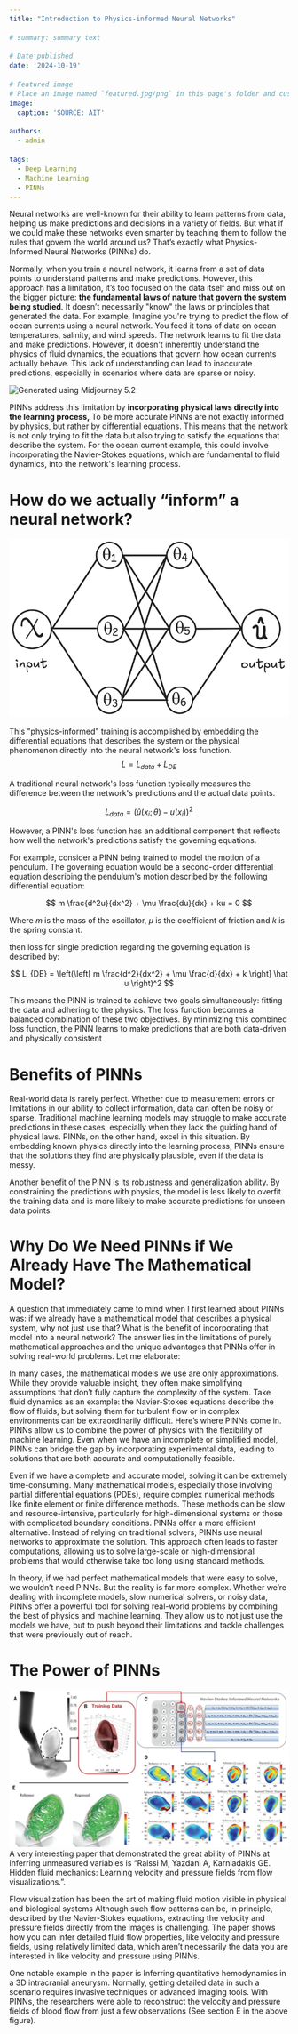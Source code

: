```yaml
---
title: "Introduction to Physics-informed Neural Networks"

# summary: summary text

# Date published
date: '2024-10-19'

# Featured image
# Place an image named `featured.jpg/png` in this page's folder and customize its options here.
image:
  caption: 'SOURCE: AIT'

authors:
  - admin

tags:
  - Deep Learning
  - Machine Learning
  - PINNs 
---
```



Neural networks are well-known for their ability to learn patterns from data, helping us make predictions and decisions in a variety of fields. But what if we could make these networks even smarter by teaching them to follow the rules that govern the world around us? That’s exactly what Physics-Informed Neural Networks (PINNs) do.

Normally, when you train a neural network, it learns from a set of data points to understand patterns and make predictions. However, this approach has a limitation, it’s too focused on the data itself and miss out on the bigger picture: **the fundamental laws of nature that govern the system being studied**. It doesn’t necessarily "know" the laws or principles that generated the data. For example, Imagine you're trying to predict the flow of ocean currents using a neural network. You feed it tons of data on ocean temperatures, salinity, and wind speeds. The network learns to fit the data and make predictions. However, it doesn't inherently understand the physics of fluid dynamics, the equations that govern how ocean currents actually behave. This lack of understanding can lead to inaccurate predictions, especially in scenarios where data are sparse or noisy.

![](images/view-wavy-ocean-sea-water.jpg "Generated using Midjourney 5.2")


PINNs address this limitation by **incorporating physical laws directly into the learning process,** To be more accurate PINNs are not exactly informed by physics, but rather by differential equations. This means that the network is not only trying to fit the data but also trying to satisfy the equations that describe the system. For the ocean current example, this could involve incorporating the Navier-Stokes equations, which are fundamental to fluid dynamics, into the network's learning process.


# How do we actually “inform” a neural network?

![](images/image.png "schematic of a neural network.")


This "physics-informed" training is accomplished by embedding the differential equations that describes the system or the physical phenomenon directly into the neural network's loss function.
$$
L = L_{data}+L_{DE}
$$

A traditional neural network's loss function typically measures the difference between the network's predictions and the actual data points.

$$
L_{data} = \left(\hat u(x_i;\theta)-u(x_i)\right)^2
$$

However, a PINN's loss function has an additional component that reflects how well the network's predictions satisfy the governing equations.

For example, consider a PINN being trained to model the motion of a pendulum. The governing equation would be a second-order differential equation describing the pendulum's motion described by the following differential equation:

$$
m \frac{d^2u}{dx^2} + \mu \frac{du}{dx} + ku = 0
$$

Where $m$ is the mass of the oscillator, $\mu$ is the coefficient of friction and $k$ is the spring constant.

then loss for single prediction regarding the governing equation is described by:

$$
L_{DE} = \left(\left[ m \frac{d^2}{dx^2} + \mu \frac{d}{dx} + k \right] \hat u \right)^2
$$

This means the PINN is trained to achieve two goals simultaneously: fitting the data and adhering to the physics. The loss function becomes a balanced combination of these two objectives. By minimizing this combined loss function, the PINN learns to make predictions that are both data-driven and physically consistent

# Benefits of PINNs

Real-world data is rarely perfect. Whether due to measurement errors or limitations in our ability to collect information, data can often be noisy or sparse. Traditional machine learning models may struggle to make accurate predictions in these cases, especially when they lack the guiding hand of physical laws. PINNs, on the other hand, excel in this situation. By embedding known physics directly into the learning process, PINNs ensure that the solutions they find are physically plausible, even if the data is messy.

Another benefit of the PINN is its robustness and generalization ability. By constraining the predictions with physics, the model is less likely to overfit the training data and is more likely to make accurate predictions for unseen data points.


# Why Do We Need PINNs if We Already Have The Mathematical Model?

A question that immediately came to mind when I first learned about PINNs was: if we already have a mathematical model that describes a physical system, why not just use that? What is the benefit of incorporating that model into a neural network? The answer lies in the limitations of purely mathematical approaches and the unique advantages that PINNs offer in solving real-world problems. Let me elaborate:

In many cases, the mathematical models we use are only approximations. While they provide valuable insight, they often make simplifying assumptions that don’t fully capture the complexity of the system. Take fluid dynamics as an example: the Navier-Stokes equations describe the flow of fluids, but solving them for turbulent flow or in complex environments can be extraordinarily difficult. 
Here’s where PINNs come in. PINNs allow us to combine the power of physics with the flexibility of machine learning. Even when we have an incomplete or simplified model, PINNs can bridge the gap by incorporating experimental data, leading to solutions that are both accurate and computationally feasible.

Even if we have a complete and accurate model, solving it can be extremely time-consuming. Many mathematical models, especially those involving partial differential equations (PDEs), require complex numerical methods like finite element or finite difference methods. These methods can be slow and resource-intensive, particularly for high-dimensional systems or those with complicated boundary conditions.
PINNs offer a more efficient alternative. Instead of relying on traditional solvers, PINNs use neural networks to approximate the solution. This approach often leads to faster computations, allowing us to solve large-scale or high-dimensional problems that would otherwise take too long using standard methods.

In theory, if we had perfect mathematical models that were easy to solve, we wouldn’t need PINNs. But the reality is far more complex. Whether we’re dealing with incomplete models, slow numerical solvers, or noisy data, PINNs offer a powerful tool for solving real-world problems by combining the best of physics and machine learning. They allow us to not just use the models we have, but to push beyond their limitations and tackle challenges that were previously out of reach.

# The Power of PINNs
![](images/figure.jpeg "Inferring quantitative hemodynamics in a 3D intracranial aneurysm. SOURCE: https://doi.org/10.1126/science.aaw4741")
A very interesting paper that demonstrated the great ability of PINNs at inferring unmeasured variables is “Raissi M, Yazdani A, Karniadakis GE. Hidden fluid mechanics: Learning velocity and pressure fields from flow visualizations.”.

Flow visualization has been the art of making fluid motion visible in physical and biological systems Although such flow patterns can be, in principle, described by the Navier-Stokes equations, extracting the velocity and pressure fields directly from the images is challenging. The paper shows how you can infer detailed fluid flow properties, like velocity and pressure fields, using relatively limited data, which aren’t necessarily the data you are interested in like velocity and pressure using PINNs.

One notable example in the paper is Inferring quantitative hemodynamics in a 3D intracranial aneurysm. Normally, getting detailed data in such a scenario requires invasive techniques or advanced imaging tools. With PINNs, the researchers were able to reconstruct the velocity and pressure fields of blood flow from just a few observations (See section E in the above figure).